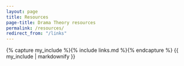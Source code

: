 ```yaml
---
layout: page
title: Resources
page-title: Drama Theory resources
permalink: /resources/
redirect_from: "/links"
---
```


{% capture my_include %}{% include links.md %}{% endcapture %}
{{ my_include | markdownify }}
